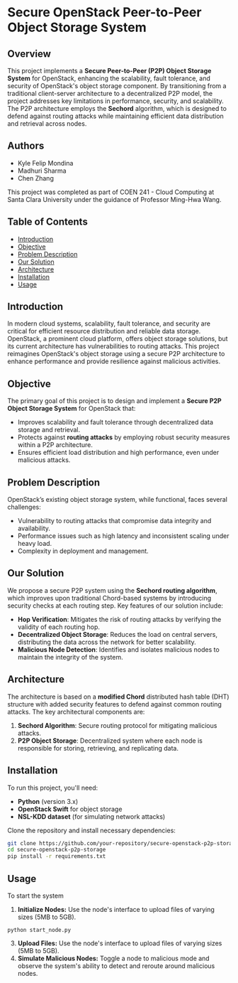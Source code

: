 # Secure OpenStack Peer-to-Peer Object Storage System

## Overview

This project implements a **Secure Peer-to-Peer (P2P) Object Storage System** for OpenStack, enhancing the scalability, fault tolerance, and security of OpenStack's object storage component. By transitioning from a traditional client-server architecture to a decentralized P2P model, the project addresses key limitations in performance, security, and scalability. The P2P architecture employs the **Sechord** algorithm, which is designed to defend against routing attacks while maintaining efficient data distribution and retrieval across nodes.

## Authors

- Kyle Felip Mondina
- Madhuri Sharma
- Chen Zhang

This project was completed as part of COEN 241 - Cloud Computing at Santa Clara University under the guidance of Professor Ming-Hwa Wang.

## Table of Contents

- [Introduction](#introduction)
- [Objective](#objective)
- [Problem Description](#problem-description)
- [Our Solution](#our-solution)
- [Architecture](#architecture)
- [Installation](#installation)
- [Usage](#usage)

## Introduction

In modern cloud systems, scalability, fault tolerance, and security are critical for efficient resource distribution and reliable data storage. OpenStack, a prominent cloud platform, offers object storage solutions, but its current architecture has vulnerabilities to routing attacks. This project reimagines OpenStack's object storage using a secure P2P architecture to enhance performance and provide resilience against malicious activities.

## Objective

The primary goal of this project is to design and implement a **Secure P2P Object Storage System** for OpenStack that:

- Improves scalability and fault tolerance through decentralized data storage and retrieval.
- Protects against **routing attacks** by employing robust security measures within a P2P architecture.
- Ensures efficient load distribution and high performance, even under malicious attacks.

## Problem Description

OpenStack’s existing object storage system, while functional, faces several challenges:
- Vulnerability to routing attacks that compromise data integrity and availability.
- Performance issues such as high latency and inconsistent scaling under heavy load.
- Complexity in deployment and management.
  
## Our Solution

We propose a secure P2P system using the **Sechord routing algorithm**, which improves upon traditional Chord-based systems by introducing security checks at each routing step. Key features of our solution include:
- **Hop Verification**: Mitigates the risk of routing attacks by verifying the validity of each routing hop.
- **Decentralized Object Storage**: Reduces the load on central servers, distributing the data across the network for better scalability.
- **Malicious Node Detection**: Identifies and isolates malicious nodes to maintain the integrity of the system.

## Architecture

The architecture is based on a **modified Chord** distributed hash table (DHT) structure with added security features to defend against common routing attacks. The key architectural components are:
1. **Sechord Algorithm**: Secure routing protocol for mitigating malicious attacks.
2. **P2P Object Storage**: Decentralized system where each node is responsible for storing, retrieving, and replicating data.

## Installation

To run this project, you'll need:

- **Python** (version 3.x)
- **OpenStack Swift** for object storage
- **NSL-KDD dataset** (for simulating network attacks)

Clone the repository and install necessary dependencies:

```bash
git clone https://github.com/your-repository/secure-openstack-p2p-storage.git
cd secure-openstack-p2p-storage
pip install -r requirements.txt
```

## Usage
To start the system
1. **Initialize Nodes:** Use the node's interface to upload files of varying sizes (5MB to 5GB).
```
python start_node.py
```
3. **Upload Files:** Use the node's interface to upload files of varying sizes (5MB to 5GB).
4. **Simulate Malicious Nodes:** Toggle a node to malicious mode and observe the system's ability to detect and reroute around malicious nodes.
